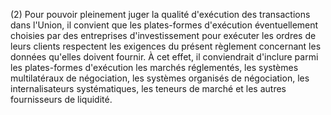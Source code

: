 (2) Pour pouvoir pleinement juger la qualité d'exécution des transactions dans l'Union, il convient que les plates-formes d'exécution éventuellement choisies par des entreprises d'investissement pour exécuter les ordres de leurs clients respectent les exigences du présent règlement concernant les données qu'elles doivent fournir. À cet effet, il conviendrait d'inclure parmi les plates-formes d'exécution les marchés réglementés, les systèmes multilatéraux de négociation, les systèmes organisés de négociation, les internalisateurs systématiques, les teneurs de marché et les autres fournisseurs de liquidité.